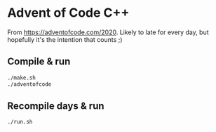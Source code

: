 # Advent of Code C++

From <https://adventofcode.com/2020>. Likely to late for every day, but hopefully it's the intention that counts ;)

## Compile & run

```bash
./make.sh
./adventofcode
```

## Recompile days & run

```bash
./run.sh
```
